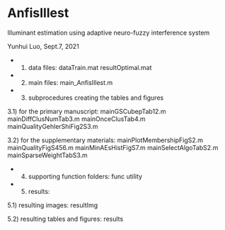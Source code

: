 # AnfisIllest
Illuminant estimation using adaptive neuro-fuzzy interference system

Yunhui Luo, Sept.7, 2021

- 1) data files: 
        dataTrain.mat
        resultOptimal.mat

- 2) main files:
        main_AnfisIllest.m

- 3) subprocedures creating the tables and figures

3.1) for the primary manuscript:
        mainGSCubepTab12.m
        mainDiffClusNumTab3.m
        mainOnceClusTab4.m
        mainQualityGehlerShiFig2S3.m
        
3.2) for the supplementary materials:
        mainPlotMembershipFigS2.m
        mainQualityFigS456.m
        mainMinAEsHistFigS7.m
        mainSelectAlgoTabS2.m
        mainSparseWeightTabS3.m

- 4) supporting function folders:
        func
        utility
        
- 5) results:

5.1) resulting images:
      resultImg
      
5.2) resulting tables and figures:
      results

